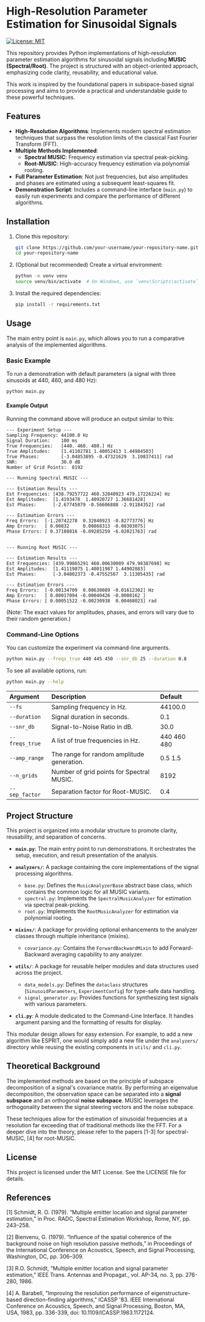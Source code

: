# High-Resolution Parameter Estimation for Sinusoidal Signals

[![License: MIT](https://img.shields.io/badge/License-MIT-yellow.svg)](https://opensource.org/licenses/MIT)

This repository provides Python implementations of high-resolution parameter estimation algorithms for sinusoidal signals including **MUSIC (Spectral/Root)**. The project is structured with an object-oriented approach, emphasizing code clarity, reusability, and educational value.

This work is inspired by the foundational papers in subspace-based signal processing and aims to provide a practical and understandable guide to these powerful techniques.

## Features

- **High-Resolution Algorithms**: Implements modern spectral estimation techniques that surpass the resolution limits of the classical Fast Fourier Transform (FFT).
- **Multiple Methods Implemented**:
  - **Spectral MUSIC**: Frequency estimation via spectral peak-picking.
  - **Root-MUSIC**: High-accuracy frequency estimation via polynomial rooting.
- **Full Parameter Estimation**: Not just frequencies, but also amplitudes and phases are estimated using a subsequent least-squares fit.
- **Demonstration Script**: Includes a command-line interface (`main.py`) to easily run experiments and compare the performance of different algorithms.

## Installation

1.  Clone this repository:
    ```bash
    git clone https://github.com/your-username/your-repository-name.git
    cd your-repository-name
    ```

2.  (Optional but recommended) Create a virtual environment:
    ```bash
    python -m venv venv
    source venv/bin/activate  # On Windows, use `venv\Scripts\activate`
    ```

3.  Install the required dependencies:
    ```bash
    pip install -r requirements.txt
    ```

## Usage

The main entry point is `main.py`, which allows you to run a comparative analysis of the implemented algorithms.

### Basic Example

To run a demonstration with default parameters (a signal with three sinusoids at 440, 460, and 480 Hz):

```bash
python main.py
```

#### Example Output
Running the command above will produce an output similar to this:

```
--- Experiment Setup ---
Sampling Frequency: 44100.0 Hz
Signal Duration:    100 ms
True Frequencies:   [440. 460. 480.] Hz
True Amplitudes:    [1.41102781 1.40052413 1.44984503]
True Phases:        [-3.04853895 -0.47321629  3.10837411] rad
SNR:                30.0 dB
Number of Grid Points:  8192

--- Running Spectral MUSIC ---

--- Estimation Results ---
Est Frequencies: [438.79257722 460.32840923 479.17226224] Hz
Est Amplitudes:  [1.4193478  1.40920727 1.36681428]
Est Phases:      [-2.67745079 -0.56606888 -2.91184352] rad

--- Estimation Errors ---
Freq Errors:  [-1.20742278  0.32840923 -0.82773776] Hz
Amp Errors:   [ 0.00832     0.00868313 -0.08303075]
Phase Errors: [ 0.37108816 -0.09285259 -6.02021763] rad


--- Running Root MUSIC ---

--- Estimation Results ---
Est Frequencies: [439.99865291 460.00630089 479.98387698] Hz
Est Amplitudes:  [1.41119875 1.40011987 1.44902883]
Est Phases:      [-3.04802373 -0.47552567  3.11305435] rad

--- Estimation Errors ---
Freq Errors:  [-0.00134709  0.00630089 -0.01612302] Hz
Amp Errors:   [ 0.00017094 -0.00040426 -0.0008162 ]
Phase Errors: [ 0.00051522 -0.00230938  0.00468023] rad
```

(Note: The exact values for amplitudes, phases, and errors will vary due to their random generation.)

### Command-Line Options

You can customize the experiment via command-line arguments.

```bash
python main.py --freqs_true 440 445 450 --snr_db 25 --duration 0.8
```

To see all available options, run:

```bash
python main.py --help
```

| Argument| Description | Default |
| :-------- | :-------- | :-------- |
|`--fs`| Sampling frequency in Hz.| 44100.0 |
| `--duration` | Signal duration in seconds. | 0.1|
|`--snr_db` | Signal-to-Noise Ratio in dB. | 30.0|
| `--freqs_true`  | A list of true frequencies in Hz. | 440 460 480|
| `--amp_range` | The range for random amplitude generation. | 0.5 1.5|
| `--n_grids` | Number of grid points for Spectral MUSIC. | 8192|
| `--sep_factor` | Separation factor for Root-MUSIC. | 0.4|



## Project Structure

This project is organized into a modular structure to promote clarity, reusability, and separation of concerns.

-   **`main.py`**:
    The main entry point to run demonstrations. It orchestrates the setup, execution, and result presentation of the analysis.

-   **`analyzers/`**:
    A package containing the core implementations of the signal processing algorithms.
    -   `base.py`: Defines the `MusicAnalyzerBase` abstract base class, which contains the common logic for all MUSIC variants.
    -   `spectral.py`: Implements the `SpectralMusicAnalyzer` for estimation via spectral peak-picking.
    -   `root.py`: Implements the `RootMusicAnalyzer` for estimation via polynomial rooting.

-   **`mixins/`**:
    A package for providing optional enhancements to the analyzer classes through multiple inheritance (mixins).
    -   `covariance.py`: Contains the `ForwardBackwardMixin` to add Forward-Backward averaging capability to any analyzer.

-   **`utils/`**:
    A package for reusable helper modules and data structures used across the project.
    -   `data_models.py`: Defines the `dataclass` structures (`SinusoidParameters`, `ExperimentConfig`) for type-safe data handling.
    -   `signal_generator.py`: Provides functions for synthesizing test signals with various parameters.

-   **`cli.py`**:
    A module dedicated to the Command-Line Interface. It handles argument parsing and the formatting of results for display.

This modular design allows for easy extension. For example, to add a new algorithm like ESPRIT, one would simply add a new file under the `analyzers/` directory while reusing the existing components in `utils/` and `cli.py`.

## Theoretical Background

The implemented methods are based on the principle of subspace decomposition of a signal's covariance matrix. By performing an eigenvalue decomposition, the observation space can be separated into a **signal subspace** and an orthogonal **noise subspace**.
MUSIC leverages the orthogonality between the signal steering vectors and the noise subspace.

These techniques allow for the estimation of sinusoidal frequencies at a resolution far exceeding that of traditional methods like the FFT. For a deeper dive into the theory, please refer to the papers [1-3] for spectral-MUSIC, [4] for root-MUSIC.

## License
This project is licensed under the MIT License. See the LICENSE file for details.

## References
[1] Schmidt, R. O. (1979). “Multiple emitter location and signal parameter estimation,” in Proc. RADC, Spectral Estimation Workshop, Rome, NY, pp. 243–258.

[2] Bienvenu, G. (1979). “Influence of the spatial coherence of the background noise on high resolution passive methods,” in Proceedings of the International Conference on Acoustics, Speech, and Signal Processing, Washington, DC, pp. 306–309.

[3] R.O. Schmidt, “Multiple emitter location and signal parameter estimation,” IEEE Trans. Antennas and Propagat., vol. AP-34, no. 3, pp. 276-280, 1986.

[4] A. Barabell, "Improving the resolution performance of eigenstructure-based direction-finding algorithms," ICASSP '83. IEEE International Conference on Acoustics, Speech, and Signal Processing, Boston, MA, USA, 1983, pp. 336-339, doi: 10.1109/ICASSP.1983.1172124.

